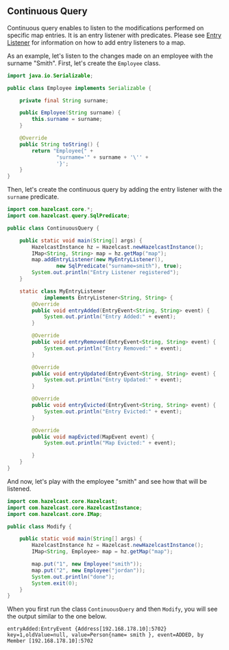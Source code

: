 



## Continuous Query

Continuous query enables to listen to the modifications performed on specific map entries. It is an entry listener with predicates. Please see [Entry Listener](#entry-listener) for information on how to add entry listeners to a map.

As an example, let's listen to the changes made on an employee with the surname "Smith". First, let's create the `Employee` class.

```java
import java.io.Serializable;

public class Employee implements Serializable {

    private final String surname;

    public Employee(String surname) {
        this.surname = surname;
    }

    @Override
    public String toString() {
        return "Employee{" +
                "surname='" + surname + '\'' +
                '}';
    }
}
```

Then, let's create the continuous query by adding the entry listener with the `surname` predicate.

```java
import com.hazelcast.core.*;
import com.hazelcast.query.SqlPredicate;

public class ContinuousQuery {

    public static void main(String[] args) {
        HazelcastInstance hz = Hazelcast.newHazelcastInstance();
        IMap<String, String> map = hz.getMap("map");
        map.addEntryListener(new MyEntryListener(),
                new SqlPredicate("surname=smith"), true);
        System.out.println("Entry Listener registered");
    }

    static class MyEntryListener
            implements EntryListener<String, String> {
        @Override
        public void entryAdded(EntryEvent<String, String> event) {
            System.out.println("Entry Added:" + event);
        }

        @Override
        public void entryRemoved(EntryEvent<String, String> event) {
            System.out.println("Entry Removed:" + event);
        }

        @Override
        public void entryUpdated(EntryEvent<String, String> event) {
            System.out.println("Entry Updated:" + event);
        }

        @Override
        public void entryEvicted(EntryEvent<String, String> event) {
            System.out.println("Entry Evicted:" + event);
        }

        @Override
        public void mapEvicted(MapEvent event) {
            System.out.println("Map Evicted:" + event);

        }
    }
}
```

And now, let's play with the employee "smith" and see how that will be listened.

```java
import com.hazelcast.core.Hazelcast;
import com.hazelcast.core.HazelcastInstance;
import com.hazelcast.core.IMap;

public class Modify {

    public static void main(String[] args) {
        HazelcastInstance hz = Hazelcast.newHazelcastInstance();
        IMap<String, Employee> map = hz.getMap("map");

        map.put("1", new Employee("smith"));
        map.put("2", new Employee("jordan"));
        System.out.println("done");
        System.exit(0);
    }
}
```

When you first run the class `ContinuousQuery` and then `Modify`, you will see the output similar to the one below.

```
entryAdded:EntryEvent {Address[192.168.178.10]:5702} key=1,oldValue=null, value=Person{name= smith }, event=ADDED, by Member [192.168.178.10]:5702
```

<br> </br>




